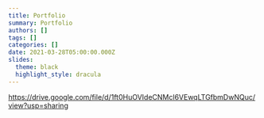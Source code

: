 ```yaml
---
title: Portfolio
summary: Portfolio
authors: []
tags: []
categories: []
date: 2021-03-28T05:00:00.000Z
slides:
  theme: black
  highlight_style: dracula
---
```

<https://drive.google.com/file/d/1ft0HuOVIdeCNMcl6VEwqLTGfbmDwNQuc/view?usp=sharing>